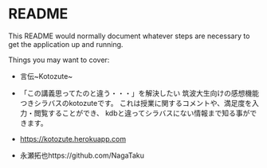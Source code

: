 # README

This README would normally document whatever steps are necessary to get the
application up and running.

Things you may want to cover:

* 言伝~Kotozute~

* 「この講義思ってたのと違う・・・」を解決したい
    筑波大生向けの感想機能つきシラバスのkotozuteです。
    これは授業に関するコメントや、満足度を入力・閲覧することができ、
    kdbと違ってシラバスにない情報まで知る事ができます。

* https://kotozute.herokuapp.com

* 永瀬拓也https://github.com/NagaTaku
